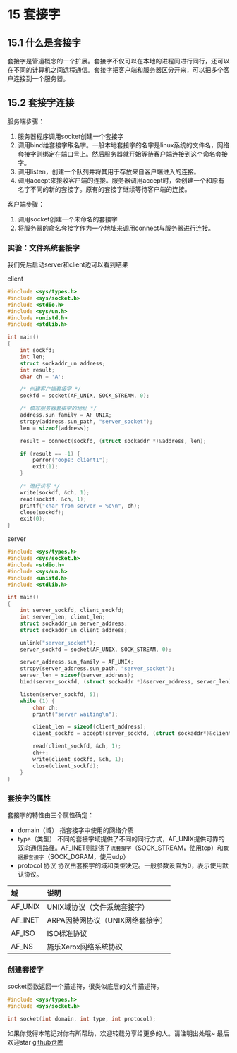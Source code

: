# 15 套接字

## 15.1 什么是套接字

套接字是管道概念的一个扩展。套接字不仅可以在本地的进程间进行同行，还可以在不同的计算机之间远程通信。套接字把客户端和服务器区分开来，可以把多个客户连接到一个服务器。

## 15.2 套接字连接

服务端步骤：

1. 服务器程序调用socket创建一个套接字
2. 调用bind给套接字取名字。一般本地套接字的名字是linux系统的文件名，网络套接字则绑定在端口号上。然后服务器就开始等待客户端连接到这个命名套接字。
3. 调用listen，创建一个队列并将其用于存放来自客户端进入的连接。
4. 调用accept来接收客户端的连接。服务器调用accept时，会创建一个和原有名字不同的新的套接字。原有的套接字继续等待客户端的连接。

客户端步骤：

1. 调用socket创建一个未命名的套接字
2. 将服务器的命名套接字作为一个地址来调用connect与服务器进行连接。

### 实验：文件系统套接字

我们先后启动server和client边可以看到结果

client

```c
#include <sys/types.h>
#include <sys/socket.h>
#include <stdio.h>
#include <sys/un.h>
#include <unistd.h>
#include <stdlib.h>

int main()
{
    int sockfd;
    int len;
    struct sockaddr_un address;
    int result;
    char ch = 'A';

    /* 创建客户端套接字 */
    sockfd = socket(AF_UNIX, SOCK_STREAM, 0);

    /* 填写服务器套接字的地址 */
    address.sun_family = AF_UNIX;
    strcpy(address.sun_path, "server_socket");
    len = sizeof(address);

    result = connect(sockfd, (struct sockaddr *)&address, len);

    if (result == -1) {
        perror("oops: client1");
        exit(1);
    }

    /* 进行读写 */
    write(sockdf, &ch, 1);
    read(sockdf, &ch, 1);
    printf("char from server = %c\n", ch);
    close(sockdf);
    exit(0);
}
```

server

```c
#include <sys/types.h>
#include <sys/socket.h>
#include <stdio.h>
#include <sys/un.h>
#include <unistd.h>
#include <stdlib.h>

int main()
{
    int server_sockfd, client_sockfd;
    int server_len, client_len;
    struct sockaddr_un server_address;
    struct sockaddr_un client_address;

    unlink("server_socket");
    server_sockfd = socket(AF_UNIX, SOCK_STREAM, 0);

    server_address.sun_family = AF_UNIX;
    strcpy(server_address.sun_path, "server_socket");
    server_len = sizeof(server_address);
    bind(server_sockfd, (struct sockaddr *)&server_address, server_len);

    listen(server_sockfd, 5);
    while (1) {
        char ch;
        printf("server waiting\n");

        client_len = sizeof(client_address);
        client_sockfd = accept(server_sockfd, (struct sockaddr*)&client_address, (socklen_t *)&client_len);

        read(client_sockfd, &ch, 1);
        ch++;
        write(client_sockfd, &ch, 1);
        close(client_sockfd);
    }
}
```

### 套接字的属性

套接字的特性由三个属性确定：

- domain（域）
  指套接字中使用的网络介质
- type（类型）
  不同的套接字域提供了不同的同行方式，AF_UNIX提供可靠的双向通信路径。AF_INET则提供了`流套接字`（SOCK_STREAM，使用tcp）和`数据报套接字`（SOCK_DGRAM，使用udp）
- protocol 协议
  协议由套接字的域和类型决定。一般参数设置为0，表示使用默认协议。

| 域       | 说明                   |
| :------ | :------------------- |
| AF_UNIX | UNIX域协议（文件系统套接字）     |
| AF_INET | ARPA因特网协议（UNIX网络套接字） |
| AF_ISO  | ISO标准协议              |
| AF_NS   | 施乐Xerox网络系统协议        |

### 创建套接字

socket函数返回一个描述符，很类似底层的文件描述符。

```c
#include <sys/types.h>
#include <sys/socket.h>

int socket(int domain, int type, int protocol);
```



如果你觉得本笔记对你有所帮助，欢迎转载分享给更多的人。请注明出处哦~
最后欢迎star [github仓库](https://github.com/LeoSirius/notes)
